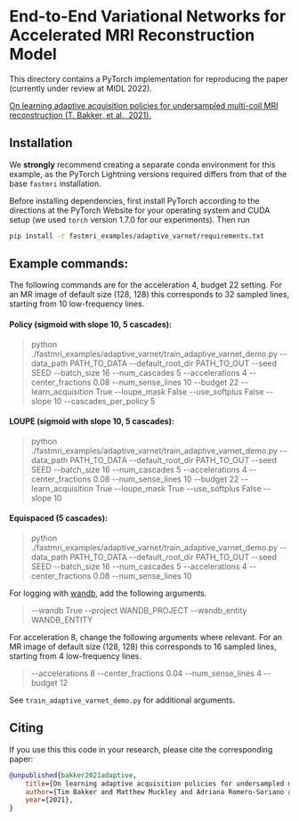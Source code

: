 # End-to-End Variational Networks for Accelerated MRI Reconstruction Model

This directory contains a PyTorch implementation for reproducing the paper (currently under review at MIDL 2022).

[On learning adaptive acquisition policies for undersampled multi-coil MRI reconstruction (T. Bakker, et al., 2021).][adaptive_varnet]

## Installation
We **strongly** recommend creating a separate conda environment for this example, as the
PyTorch Lightning versions required differs from that of the base `fastmri` installation.

Before installing dependencies, first install PyTorch according to the directions at the 
PyTorch Website for your operating system and CUDA setup 
(we used `torch` version 1.7.0 for our experiments). Then run

```bash
pip install -r fastmri_examples/adaptive_varnet/requirements.txt
```


## Example commands:

The following commands are for the acceleration 4, budget 22 setting. For an MR image of default size (128, 128) this corresponds to 32 sampled lines, starting from 10 low-frequency lines.

#### Policy (sigmoid with slope 10, 5 cascades):
> python ./fastmri_examples/adaptive_varnet/train_adaptive_varnet_demo.py --data_path PATH_TO_DATA --default_root_dir PATH_TO_OUT --seed SEED --batch_size 16 --num_cascades 5 --accelerations 4 --center_fractions 0.08 --num_sense_lines 10 --budget 22 --learn_acquisition True --loupe_mask False --use_softplus False --slope 10 --cascades_per_policy 5

#### LOUPE (sigmoid with slope 10, 5 cascades):
> python ./fastmri_examples/adaptive_varnet/train_adaptive_varnet_demo.py --data_path PATH_TO_DATA --default_root_dir PATH_TO_OUT --seed SEED --batch_size 16 --num_cascades 5 --accelerations 4 --center_fractions 0.08 --num_sense_lines 10 --budget 22 --learn_acquisition True --loupe_mask True --use_softplus False --slope 10

#### Equispaced (5 cascades):
> python ./fastmri_examples/adaptive_varnet/train_adaptive_varnet_demo.py --data_path PATH_TO_DATA --default_root_dir PATH_TO_OUT --seed SEED --batch_size 16 --num_cascades 5 --accelerations 4 --center_fractions 0.08 --num_sense_lines 10

For logging with [wandb][wandb], add the following arguments.
> --wandb True --project WANDB_PROJECT --wandb_entity WANDB_ENTITY

For acceleration 8, change the following arguments where relevant. For an MR image of default size (128, 128) this corresponds to 16 sampled lines, starting from 4 low-frequency lines.
> --accelerations 8 --center_fractions 0.04 --num_sense_lines 4 --budget 12

See `train_adaptive_varnet_demo.py` for additional arguments.


## Citing

If you use this this code in your research, please cite the corresponding
paper:

```BibTeX
@unpublished{bakker2021adaptive,
    title={On learning adaptive acquisition policies for undersampled multi-coil MRI reconstruction},
    author={Tim Bakker and Matthew Muckley and Adriana Romero-Soriano and Michal Drozdzal and Luis Pineda},
    year={2021},
}
```

[adaptive_varnet]: https://openreview.net/pdf?id=eAkOp9Oet5y
[wandb]: https://wandb.ai/site